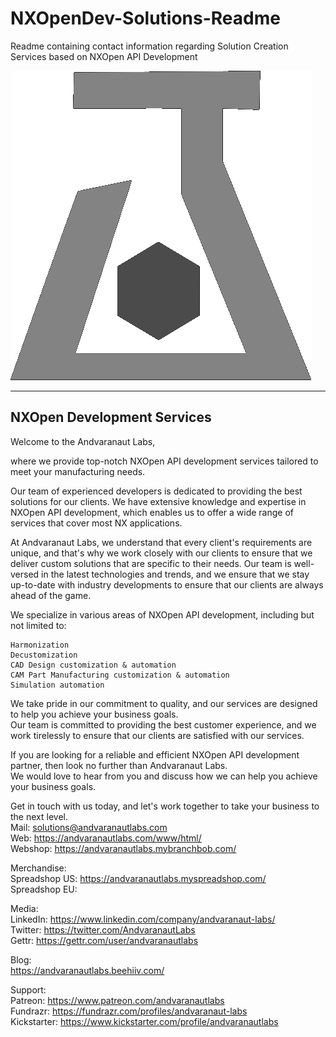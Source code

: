 # NXOpenDev-Solutions-Readme
Readme containing contact information regarding Solution Creation Services based on NXOpen API Development

![Logo](/andvaranaut_bildmarke_weblogo-e945fee1.png)

----------------------------
NXOpen Development Services
----------------------------

Welcome to the Andvaranaut Labs, 

where we provide top-notch NXOpen API development services tailored to meet your manufacturing needs.

Our team of experienced developers is dedicated to providing the best solutions for our clients. 
We have extensive knowledge and expertise in NXOpen API development, which enables us to offer a wide range of services that cover most NX applications.

At Andvaranaut Labs, we understand that every client's requirements are unique, and that's why we work closely with our clients to ensure that we deliver custom solutions that are specific to their needs. Our team is well-versed in the latest technologies and trends, and we ensure that we stay up-to-date with industry developments to ensure that our clients are always ahead of the game.

We specialize in various areas of NXOpen API development, including but not limited to:

    Harmonization
    Decustomization
    CAD Design customization & automation
    CAM Part Manufacturing customization & automation
    Simulation automation

We take pride in our commitment to quality, and our services are designed to help you achieve your business goals.  
Our team is committed to providing the best customer experience, and we work tirelessly to ensure that our clients are satisfied with our services.

If you are looking for a reliable and efficient NXOpen API development partner, then look no further than Andvaranaut Labs.  
We would love to hear from you and discuss how we can help you achieve your business goals. 

Get in touch with us today, and let's work together to take your business to the next level.  
Mail: solutions@andvaranautlabs.com  
Web: https://andvaranautlabs.com/www/html/  
Webshop: https://andvaranautlabs.mybranchbob.com/  

Merchandise:  
Spreadshop US: https://andvaranautlabs.myspreadshop.com/  
Spreadshop EU:  

Media:  
LinkedIn: https://www.linkedin.com/company/andvaranaut-labs/  
Twitter: https://twitter.com/AndvaranautLabs  
Gettr: https://gettr.com/user/andvaranautlabs  

Blog:  
https://andvaranautlabs.beehiiv.com/  

Support:  
Patreon: https://www.patreon.com/andvaranautlabs  
Fundrazr: https://fundrazr.com/profiles/andvaranaut-labs  
Kickstarter: https://www.kickstarter.com/profile/andvaranautlabs
